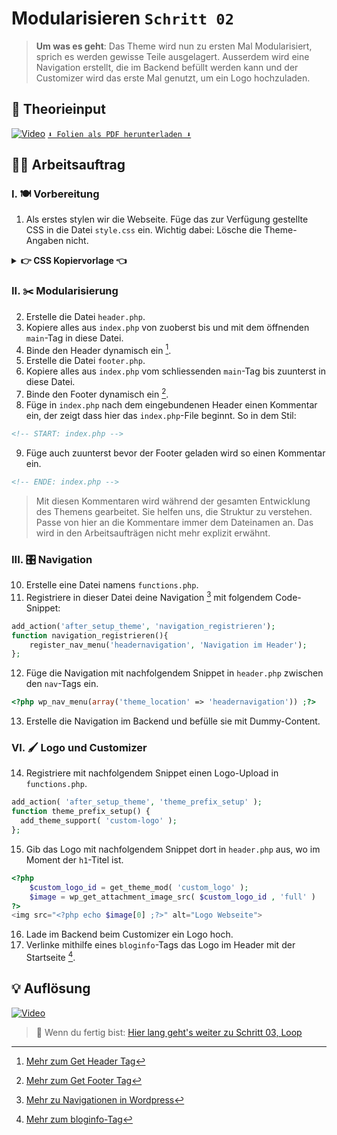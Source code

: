 # Modularisieren `Schritt 02`
> **Um was es geht**: 
> Das Theme wird nun zu ersten Mal Modularisiert, sprich es werden gewisse Teile ausgelagert. 
> Ausserdem wird eine Navigation erstellt, die im Backend befüllt werden kann und der Customizer wird das erste Mal genutzt, um ein Logo hochzuladen.

## 🧠 Theorieinput 
[![Video](https://i3.ytimg.com/vi/2Py3VPbycwE/maxresdefault.jpg)](https://www.youtube.com/watch?v=2Py3VPbycwE)
[`⬇️ Folien als PDF herunterladen ⬇️`](https://drive.google.com/file/d/1H8C6i6Eea_I6AYpWM6NLOM90aVQDM_dT/view?usp=sharing)

## 🧑‍💻 Arbeitsauftrag

### I. 🍽️ Vorbereitung 
1. Als erstes stylen wir die Webseite. Füge das zur Verfügung gestellte CSS in die Datei `style.css` ein.
Wichtig dabei: Lösche die Theme-Angaben nicht.

<details>
<summary><strong>👉 CSS Kopiervorlage 👈</strong></summary>

```css
/* --- font */
@import url('https://fonts.googleapis.com/css2?family=Inter:wght@300;500;700&display=swap');

/* --- resets */
*,
*::after,
*::before{
    margin: 0 0;
    padding: 0 0;
    box-sizing: border-box;
    position: relative;
}
*:focus{
    outline: none;
}
a{
    text-decoration: none;
    color: inherit;
}

/* --- variables */
:root {
    /* --- colors */
    --co-light: #ffffff;
    --co-dark: #1f1f1f;
    --co-akzent-dark: #2733ff;
    --co-akzent-light: #ff3eff;
    /* --- gaps */
    --ga-around: 1.8rem;
    --ga-inner: 1.2rem;
    --ga-y-l: 8rem;
    --ga-y-m: 2.5rem;
    /* --- fonts */
    --f-pagetitle: 700 3.8rem/110% inter, sans-serif;
    --f-title: 700 2.5rem/110% inter, sans-serif;
    --f-subtitle: 500 2rem/110% inter, sans-serif;
    --f-text: 300 1rem/120% inter, sans-serif;
    --f-nav: 700 1.2rem/120% inter, sans-serif;
    --f-subnav: 700 0.9rem/120% inter, sans-serif;
    --f-footer: 500 0.8rem/120% inter, sans-serif;
    /* --- grids */
    --gr-2: repeat(2,1fr);
    /* --- misc*/
    --transition: all 0.5s;
    --imageheight-teaser: 17rem;
    --imageheight-full: 34rem;
}

/* --- typography */
p,h1,h2,h3,h4,h5,h6,a,body,html,li{
    font-family: inter,sans-serif;
    color: var(--co-dark);
    letter-spacing: .3px;
}
h1{
    font: var(--f-pagetitle);
}
h2{
    font: var(--f-title);
}
h3{
    font: var(--f-subtitle);
}
p{
    font: var(--f-text);
}
nav li{
    font: var(--f-nav);
}
nav ul.sub-menu li{
    font: var(--f-subnav);
}
footer p{
    font: var(--f-footer);
    color: white;
}

/* --- structure */
main{
    max-width: 1000px;
    margin: 0 auto;
    padding: var(--ga-y-l) var(--ga-around);
}

/* --- header */
header{
    background: var(--co-akzent-dark);
    width: 100%;
    height: auto;
    padding: var(--ga-inner);
    display: flex;
    flex-direction: row;
    justify-content: space-between;
    align-items: center;
}
header>a>img{
    max-height: 50px;
    filter: invert(100%);
    transition: var(--transition);
}
header>nav div{
    display: flex;
    flex-direction: column;
    justify-content: flex-end;
    align-items: center;
}
/*headernavs allgemein*/
header>nav ul {
    list-style-type: none;
}
header>nav ul li a{
    color: white;
}
/*main headermenu*/
header>nav ul#menu-headermenu>li{
    display: inline;
}
header>nav ul#menu-headermenu>li:not(:first-of-type){
    margin-left: 20px;
}
/*submenu*/
header div ul li ul.sub-menu{
    background: var(--co-akzent-light);
    position: absolute;
    width: 100px;
    padding: 5px;
    right: 0;
    text-align: right;
    z-index: 2;
    margin-top: 10px;
    transition: var(--transition);
}
header div ul li ul.sub-menu li {
    margin: 5px 0 5px 5px;
}

/* --- pages */
body.page h1{
    margin-bottom: var(--ga-y-m);
}
body.page>main>article>*:last-of-type{
    margin-bottom: var(--ga-y-m);
}

/* --- posts */
body.single-post h1{
    text-align: center;
    margin: 10px 0;
}
body.single-post p.single-infos{
    text-align: center;
}
body.single-post p.single-tags{
    text-align: center;
    margin-bottom: var(--ga-y-m);
}
body.single-post main img.attachment-post-thumbnail{
    width: 100%;
    height: var(--imageheight-full);
    object-fit: cover;
    margin-bottom: var(--ga-y-m);
}
body.single-post>main>article>div:last-of-type{
    display: flex;
    flex-direction: column;
    gap: 0.8rem;
}

/* --- block-empfehlung */
div.block-empfehlung{
    max-width: 40rem;
    margin: 2rem 0;
    border-left: 3px solid var(--co-dark);
    padding: 0 var(--ga-inner);
    display: flex;
    flex-direction: column;
    justify-content: flex-end;
    align-items: flex-start;
    gap: 0.4rem;
}
div.block-empfehlung a{
    background: var(--co-dark);
    color: var(--co-light);
    padding: 10px;
    transition: var(--transition);
    font: var(--f-text);
}
/* --- portfolioitems */
body.single-portfolioitem main p.date{
    text-align: center;
}
body.single-portfolioitem main h1{
    text-align: center;
    margin: 10px 0 var(--ga-y-m) 0;
}
body.single-portfolioitem main img{
    margin-bottom: var(--ga-y-m);
}
body.single-portfolioitem main a{
    background: var(--co-dark);
    color: var(--co-light);
    padding: 10px;
    top: 1rem;
    transition: var(--transition);
    font: var(--f-text);
}
body.single-portfolioitem main article>div:last-of-type{
    margin-bottom: var(--ga-inner);
}

/* --- archive */
body.archive div.archive_intro{
    text-align: center;
    margin-bottom: var(--ga-y-l);
}

/* --- raster */
body.home main,
section.portfolioitems,
section.archive_content{
    display: grid;
    grid-gap: calc( var(--ga-inner) * 3 );
    grid-template-columns: var(--gr-2);
}
body.home main article img,
section.portfolioitems article img,
section.archive_content article i{
    width: 100%;
    height: var(--imageheight-teaser);
    object-fit: cover;
}
body.home main article h2,
section.portfolioitems article h2,
section.archive_content article h2{
    margin: 1rem 0;
}
body.home main article p,
section.portfolioitems article p,
section.archive_content article p{
    margin: 1rem 0;
}
body.home main article a,
section.portfolioitems article a,
section.archive_content article a{
    background: var(--co-dark);
    color: var(--co-light);
    padding: 10px;
    top: 1rem;
    transition: var(--transition);
    font: var(--f-text);
}

/* --- footer */
footer{
    background: var(--co-akzent-dark);
    width: 100%;
    height: auto;
    padding: 6px;
    display: flex;
    flex-direction: row;
    justify-content: center;
    align-items: center;
    position: fixed;
    bottom: 0;
    left: 0;
}

/* --- tablet */
@media only screen and (max-width: 1024px) {
    :root {
        /* --- gaps */
        --ga-around: 1.6rem;
        --ga-inner: 1rem;
        --ga-y-l: 7rem;
        --ga-y-m: 2rem;
        /* --- fonts */
        --f-pagetitle: 700 3.5rem/110% inter, sans-serif;
        --f-title: 700 2.2rem/110% inter, sans-serif;
        --f-subtitle: 500 1.8rem/110% inter, sans-serif;
        --f-text: 300 1rem/120% inter, sans-serif;
        --f-nav: 700 1.2rem/120% inter, sans-serif;
        --f-subnav: 700 0.9rem/120% inter, sans-serif;
        --f-footer: 500 0.8rem/120% inter, sans-serif;
        /* --- misc  */
        --imageheight: 15rem;
        --imageheight-full: 29rem;
    }
    body.home main,
    section.portfolioitems,
    section.archive_content{
        grid-gap: calc( var(--ga-inner) * 2 );
    }
}

/* --- mobile */
@media only screen and (max-width: 650px) {
    :root {
        /* --- gaps */
        --ga-around: 1.8rem;
        --ga-inner: 2rem;
        --ga-y-l: 5rem;
        --ga-y-m: 2rem;
        /* --- fonts */
        --f-pagetitle: 700 2.7rem/110% inter, sans-serif;
        --f-title: 700 1.7rem/110% inter, sans-serif;
        --f-subtitle: 500 1.3rem/110% inter, sans-serif;
        --f-text: 300 0.9rem/120% inter, sans-serif;
        --f-nav: 700 1rem/120% inter, sans-serif;
        --f-subnav: 700 0.8rem/120% inter, sans-serif;
        --f-footer: 500 0.8rem/120% inter, sans-serif;
        /* --- grids */
        --gr-2: repeat(1,1fr);
        /* --- misc*/
        --imageheight: 15rem;
        --imageheight-full: 15rem;
    }
    header{
        flex-direction: column;
        justify-content: center;
        gap: var(--ga-inner);
    }
    header>nav ul#menu-headermenu{
        display: flex;
        flex-direction: row;
        justify-content: center;
        align-items: center;
        gap: 15px;
    }
    header>nav ul#menu-headermenu>li{
        display: unset;
    }
    header>nav ul#menu-headermenu>li:not(:first-of-type){
        margin-left: 0;
    }
    header>nav ul#menu-headermenu>li a{
        white-space: nowrap;
    }
    header div ul li ul.sub-menu{
        display: flex;
        flex-direction: row;
        justify-content: center;
        align-items: center;
        text-align: right;
        gap: 6px;
        width: 200px;
    }
}
```
</details>

### II. ✂️ Modularisierung
2. Erstelle die Datei `header.php`.
3. Kopiere alles aus `index.php` von zuoberst bis und mit dem öffnenden `main`-Tag in diese Datei.
4. Binde den Header dynamisch ein [^1].
5. Erstelle die Datei `footer.php`.
6. Kopiere alles aus `index.php` vom schliessenden `main`-Tag bis zuunterst in diese Datei.
7. Binde den Footer dynamisch ein [^2].
8. Füge in `index.php` nach dem eingebundenen Header einen Kommentar ein, der zeigt dass hier das `index.php`-File beginnt.
So in dem Stil: 
```html
<!-- START: index.php -->
```
9. Füge auch zuunterst bevor der Footer geladen wird so einen Kommentar ein.
```html
<!-- ENDE: index.php -->
```
> Mit diesen Kommentaren wird während der gesamten Entwicklung des Themens gearbeitet. 
> Sie helfen uns, die Struktur zu verstehen. 
> Passe von hier an die Kommentare immer dem Dateinamen an.
> Das wird in den Arbeitsaufträgen nicht mehr explizit erwähnt.

### III. 🎛️ Navigation
10. Erstelle eine Datei namens `functions.php`. 
11. Registriere in dieser Datei deine Navigation [^3] mit folgendem Code-Snippet:
```php
add_action('after_setup_theme', 'navigation_registrieren');
function navigation_registrieren(){
    register_nav_menu('headernavigation', 'Navigation im Header');
};
```
12. Füge die Navigation mit nachfolgendem Snippet in `header.php` zwischen den `nav`-Tags ein.
```php
<?php wp_nav_menu(array('theme_location' => 'headernavigation')) ;?>
```
13. Erstelle die Navigation im Backend und befülle sie mit Dummy-Content.

### VI. 🖌️ Logo und Customizer
14. Registriere mit nachfolgendem Snippet einen Logo-Upload in `functions.php`.
```php
add_action( 'after_setup_theme', 'theme_prefix_setup' );
function theme_prefix_setup() {
  add_theme_support( 'custom-logo' );
};
```
15. Gib das Logo mit nachfolgendem Snippet dort in `header.php` aus, wo im Moment der `h1`-Titel ist.
```php
<?php 
    $custom_logo_id = get_theme_mod( 'custom_logo' );
    $image = wp_get_attachment_image_src( $custom_logo_id , 'full' )
?>
<img src="<?php echo $image[0] ;?>" alt="Logo Webseite">
```
16. Lade im Backend beim Customizer ein Logo hoch.
17. Verlinke mithilfe eines `bloginfo`-Tags das Logo im Header mit der Startseite [^4].

[^1]: [Mehr zum Get Header Tag](https://developer.wordpress.org/reference/functions/get_header/)
[^2]: [Mehr zum Get Footer Tag](https://developer.wordpress.org/reference/functions/get_footer/)
[^3]: [Mehr zu Navigationen in Wordpress](https://codex.wordpress.org/Navigation_Menus)
[^4]: [Mehr zum bloginfo-Tag](https://developer.wordpress.org/reference/functions/bloginfo/#possible-values-for-show)

## 💡 Auflösung 
[![Video](https://i3.ytimg.com/vi/VJCpJXhFc4Q/maxresdefault.jpg)](https://www.youtube.com/watch?v=VJCpJXhFc4Q)

>  🔗 Wenn du fertig bist:
>  [Hier lang geht's weiter zu Schritt 03, Loop](/03_loop)